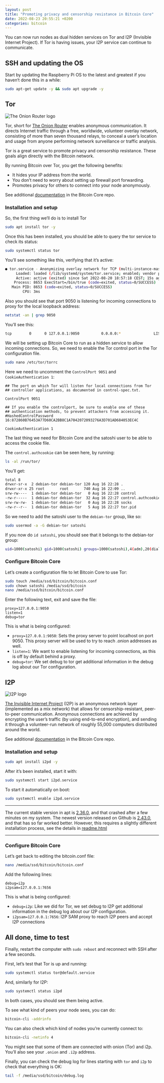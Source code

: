 ```yaml
---
layout: post
title: "Promoting privacy and censorship resistance in Bitcoin Core"
date: 2022-08-23 20:55:21 +0200
categories: bitcoin
---
```


You can now run nodes as dual hidden services on Tor and I2P (Invisible Internet Project). If Tor is having issues, your I2P service can continue to communicate.

## SSH and updating the OS

Start by updating the Raspberry Pi OS to the latest and greatest if you haven‘t done this in a while:

```bash
sudo apt-get update -y && sudo apt upgrade -y
```

## Tor

![The Onion Router logo](/assets/tor-logo.svg)

Tor, short for [The Onion Router](https://en.wikipedia.org/wiki/Tor_(network)) enables anonymous communication. It directs Internet traffic through a free, worldwide, volunteer overlay network, consisting of more than seven thousand relays, to conceal a user’s location and usage from anyone performing network surveillance or traffic analysis.

Tor is a great service to promote privacy and censorship resistance.  These goals align directly with the Bitcoin network.

By running Bitcoin over Tor, you get the following benefits:

- It hides your IP address from the world.
- You don’t need to worry about setting up firewall port forwarding.
- Promotes privacy for others to connect into your node anonymously.

See additional [documentation](https://github.com/bitcoin/bitcoin/blob/master/doc/tor.md) in the Bitcoin Core repo.

### Installation and setup

So, the first thing we‘ll do is to install Tor

```bash
sudo apt install tor -y
```

Once this has been installed, you should be able to query the tor service to check its status:

```bash
sudo systemctl status tor
```

You’ll see something like this, verifying that it’s active:

```bash
● tor.service - Anonymizing overlay network for TCP (multi-instance-master)
     Loaded: loaded (/lib/systemd/system/tor.service; enabled; vendor preset: enabled)
     Active: active (exited) since Sat 2022-08-20 18:57:18 CEST; 15s ago
    Process: 8653 ExecStart=/bin/true (code=exited, status=0/SUCCESS)
   Main PID: 8653 (code=exited, status=0/SUCCESS)
        CPU: 3ms
```

Also you should see that port 9050 is listening for incoming connections to proxy for the local loopback address:

```bash
netstat -an | grep 9050
```

You’ll see this:

```bash
tcp        0      0 127.0.0.1:9050          0.0.0.0:*               LISTEN
```

We will be setting up Bitcoin Core to run as a hidden service to allow incoming connections. So, we need to enable the Tor control port in the Tor configuration file.

```bash
sudo nano /etc/tor/torrc
```

Here we need to uncomment the `ControlPort 9051` and `CookieAuthentication 1`:

```
## The port on which Tor will listen for local connections from Tor
## controller applications, as documented in control-spec.txt.

ControlPort 9051

## If you enable the controlport, be sure to enable one of these
## authentication methods, to prevent attackers from accessing it.
#HashedControlPassword 16:872860B76453A77D60CA2BB8C1A7042072093276A3D701AD684053EC4C

CookieAuthentication 1
```

The last thing we need for Bitcoin Core and the satoshi user to be able to access the cookie file.

The `control.authcookie` can be seen here, by running:

```bash
ls -al /run/tor/
```

You’ll get:

```bash
total 8
drwxr-sr-x  2 debian-tor debian-tor 120 Aug 16 22:28 .
drwxr-xr-x 25 root       root       740 Aug 16 22:09 ..
srw-rw----  1 debian-tor debian-tor   0 Aug 16 22:28 control
-rw-r-----  1 debian-tor debian-tor  32 Aug 16 22:27 control.authcookie
srw-rw-rw-  1 debian-tor debian-tor   0 Aug 16 22:28 socks
-rw-r--r--  1 debian-tor debian-tor   5 Aug 16 22:27 tor.pid
```

So we need to add the satoshi user to the `debian-tor` group, like so:

```bash
sudo usermod -a -G debian-tor satoshi
```

If you now do `id satoshi`, you should see that it belongs to the debian-tor group:

```bash
uid=1000(satoshi) gid=1000(satoshi) groups=1000(satoshi),4(adm),20(dialout),24(cdrom),27(sudo),29(audio),44(video),46(plugdev),60(games),100(users),104(input),106(render),108(netdev),999(spi),998(i2c),997(gpio),114(debian-tor)
```

### Configure Bitcoin Core

Let’s create a configuration file to let Bitcoin Core to use Tor:

```bash
sudo touch /media/ssd/bitcoin/bitcoin.conf 
sudo chown satoshi /media/ssd/bitcoin
nano /media/ssd/bitcoin/bitcoin.conf
```

Enter the following text, exit and save the file:

```
proxy=127.0.0.1:9050
listen=1
debug=tor
```

This is what is being configured:

- `proxy=127.0.0.1:9050`: Sets the proxy server to point localhost on port 9050. This proxy server will be used to try to reach .onion addresses as well.
- `listen=1`: We want to enable listening for incoming connections, as this is off by default behind a proxy.
- `debug=tor`: We set debug to tor get additional information in the debug log about our Tor configuration.

## I2P

![I2P logo](/assets/i2pd-logo.png)

[The Invisible Internet Project](https://en.wikipedia.org/wiki/I2P) (I2P) is an anonymous network layer (implemented as a mix network) that allows for censorship-resistant, peer-to-peer communication. Anonymous connections are achieved by encrypting the user’s traffic (by using end-to-end encryption), and sending it through a volunteer-run network of roughly 55,000 computers distributed around the world.

See additional [documentation](https://github.com/bitcoin/bitcoin/blob/master/doc/i2p.md) in the Bitcoin Core repo.

### Installation and setup

```bash
sudo apt install i2pd -y
```

After it’s been installed, start it with:

```bash
sudo systemctl start i2pd.service
```

To start it automatically on boot:

```bash
sudo systemctl enable i2pd.service
```

---

The current stable version in apt is [2.36.0](https://packages.debian.org/buster/i2pd), and that crashed after a few minutes on my system. The newest version released on Github is [2.43.0](https://github.com/PurpleI2P/i2pd), and that has so far worked better. However, this requires a slightly different installation process, see the details in [readme.html](https://repo.i2pd.xyz/.help/readme.html)

---

### Configure Bitcoin Core

Let’s get back to editing the bitcoin.conf file:

```bash
nano /media/ssd/bitcoin/bitcoin.conf
```

Add the following lines:

```
debug=i2p
i2psam=127.0.0.1:7656
```

This is what is being configured:

- `debug=i2p`: Like we did for Tor, we set debug to I2P get additional information in the debug log about our I2P configuration.
- `i2psam=127.0.0.1:7656`: I2P SAM proxy to reach I2P peers and accept I2P connections

## All done, time to test

Finally, restart the computer with `sudo reboot` and reconnect with SSH after a few seconds.

First, let’s test that Tor is up and running:

```bash
sudo systemctl status tor@default.service
```

And, similarly for I2P:

```bash
sudo systemctl status i2pd
```

In both cases, you should see them being active.

To see what kind of peers your node sees, you can do:

```bash
bitcoin-cli -addrinfo
```

You can also check which kind of nodes you’re currently connect to:

```bash
bitcoin-cli -netinfo 4
```

You might see that some of them are connected with onion (Tor) and i2p. You’ll also see your `.onion` and `.i2p` address.

Finally, you can check the debug log for lines starting with `tor` and `i2p` to check that everything is OK:

```bash
tail -f /media/ssd/bitcoin/debug.log
```
